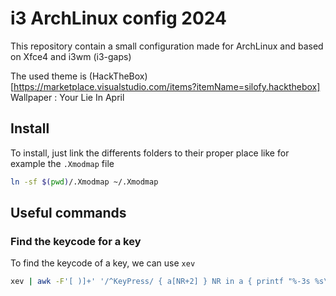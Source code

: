 # i3 ArchLinux config 2024

This repository contain a small configuration made for ArchLinux and based on Xfce4 and i3wm (i3-gaps)

The used theme is (HackTheBox)[https://marketplace.visualstudio.com/items?itemName=silofy.hackthebox]
Wallpaper : Your Lie In April

## Install

To install, just link the differents folders to their proper place like for example the `.Xmodmap` file

``` bash
ln -sf $(pwd)/.Xmodmap ~/.Xmodmap
```
## Useful commands

### Find the keycode for a key

To find the keycode of a key, we can use `xev`

```bash
xev | awk -F'[ )]+' '/^KeyPress/ { a[NR+2] } NR in a { printf "%-3s %s\n", $5, $8 }'
```
